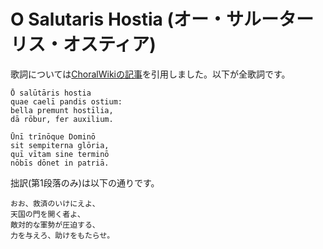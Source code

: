 # O Salutaris Hostia (オー・サルーターリス・オスティア)

歌詞については[ChoralWikiの記事](https://www.cpdl.org/wiki/index.php/O_salutaris_hostia)を引用しました。以下が全歌詞です。

```
Ō salūtāris hostia
quae caelī pandis ostium:
bella premunt hostīlia,
dā rōbur, fer auxilium.

Ūnī trīnōque Dominō
sit sempiterna glōria,
quī vītam sine terminō
nōbīs dōnet in patriā.
```

拙訳(第1段落のみ)は以下の通りです。

```
おお、救済のいけにえよ、
天国の門を開く者よ、
敵対的な軍勢が圧迫する、
力を与えろ、助けをもたらせ。
``````
